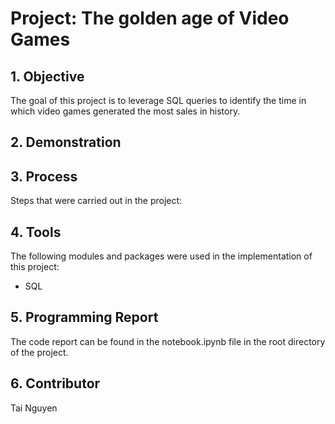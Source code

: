 # Project: The golden age of Video Games

## 1. Objective

The goal of this project is to leverage SQL queries to identify the time in which video games generated the most sales in history. 

## 2. Demonstration

## 3. Process
Steps that were carried out in the project:

## 4. Tools 

The following modules and packages were used in the implementation of this project:

- SQL

## 5. Programming Report 
The code report can be found in the notebook.ipynb file in the root directory of the project.


## 6. Contributor
Tai Nguyen
